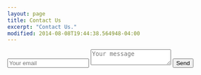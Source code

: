 ```yaml
---
layout: page
title: Contact Us
excerpt: "Contact Us."
modified: 2014-08-08T19:44:38.564948-04:00
---
```


<form method="POST" action="http://formspree.io/glaserpower@gmail.com">
  <input type="email" name="email" placeholder="Your email">
  <textarea name="message" placeholder="Your message"></textarea>
  <button type="submit">Send</button>
</form>